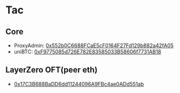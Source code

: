 # Tac

## Core

- ProxyAdmin: [0x552b0C6688FCaE5cF0164F27Fd129b882a42fA05](https://explorer.tac.build/address/0x552b0C6688FCaE5cF0164F27Fd129b882a42fA05)
- uniBTC: [0xF9775085d726E782E83585033B58606f7731AB18](https://explorer.tac.build/address/0xF9775085d726E782E83585033B58606f7731AB18)

## LayerZero OFT(peer eth)

- [0x17C3B688BaDD6dd11244096A9FBc4ae0ADd551ab](https://explorer.tac.build/address/0x17C3B688BaDD6dd11244096A9FBc4ae0ADd551ab)
